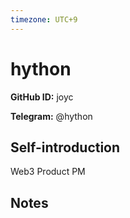 ```yaml
---
timezone: UTC+9
---
```


# hython

**GitHub ID:** joyc

**Telegram:** @hython

## Self-introduction

Web3 Product PM

## Notes

<!-- Content_START -->


<!-- Content_END -->
